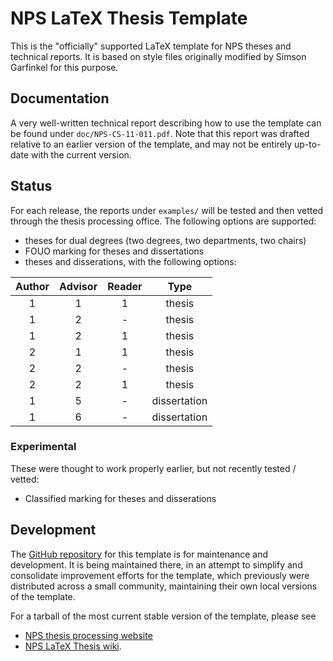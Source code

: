 NPS LaTeX Thesis Template
=========================

This is the "officially" supported LaTeX template
for NPS theses and technical reports. It is
based on style files originally modified by Simson Garfinkel
for this purpose.

Documentation
-------------
A very well-written technical report describing how to use the
template can be found under `doc/NPS-CS-11-011.pdf`. Note that this
report was drafted relative to an earlier version of the template, and may
not be entirely up-to-date with the current version.

Status
------
For each release, the reports under `examples/` will be tested and then vetted 
through the thesis processing office. The following options are supported:

* theses for dual degrees (two degrees, two departments, two chairs)
* FOUO marking for theses and dissertations
* theses and disserations, with the following options:

|  Author | Advisor | Reader | Type   |
|:-------:|:-------:|:------:|:------:|
| 1       | 1       | 1      | thesis |
| 1       | 2       | -      | thesis |
| 1       | 2       | 1      | thesis |
| 2       | 1       | 1      | thesis |
| 2       | 2       | -      | thesis |
| 2       | 2       | 1      | thesis |
| 1       | 5       | -      | dissertation |
| 1       | 6       | -      | dissertation |


### Experimental 
These were thought to work properly earlier, but not recently tested / vetted:

* Classified marking for theses and disserations


Development
-----------
The [GitHub repository](https://github.com/nps-tug/nps-thesis-template) 
for this template is for maintenance and development.
It is being maintained there, in an attempt to simplify and consolidate
improvement efforts for the template, which previously were distributed
across a small community, maintaining their own local versions of the template.

For a tarball of the most current stable version of the template, please see

* [NPS thesis processing website](http://www.nps.edu/research/research1.html)
* [NPS LaTeX Thesis wiki](https://wiki.nps.edu/display/LaTexTP/LaTex+Thesis+Portal).

